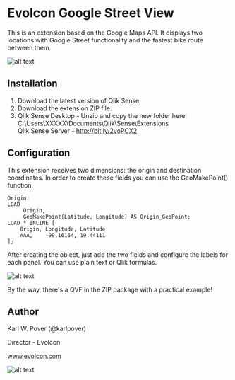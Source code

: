 # Evolcon Google Street View

This is an extension based on the Google Maps API. It displays two locations with Google Street functionality and the fastest bike route between them.

![alt text](https://user-images.githubusercontent.com/30984355/29733767-6d13e388-89b4-11e7-9193-e37c6474ed85.png)


## Installation

1. Download the latest version of Qlik Sense.
2. Download the extension ZIP file.
3. Qlik Sense Desktop - Unzip and copy the new folder here: C:\Users\XXXXX\Documents\Qlik\Sense\Extensions\
Qlik Sense Server - http://bit.ly/2voPCX2


## Configuration
This extension receives two dimensions: the origin and destination coordinates. In order to create these fields you can use the GeoMakePoint() function.

```
Origin:
LOAD 
	 Origin,
	 GeoMakePoint(Latitude, Longitude) AS Origin_GeoPoint;
LOAD * INLINE [
	Origin, Longitude, Latitude
    AAA,    -99.16164, 19.44111 
];
```

After creating the object, just add the two fields and configure the labels for each panel. You can use plain text or Qlik formulas.

![alt text](https://user-images.githubusercontent.com/30984355/29734694-609cb062-89b9-11e7-83bd-72b815ae3218.png)

By the way, there's a QVF in the ZIP package with a practical example!


## Author

Karl W. Pover (@karlpover)

Director - Evolcon

www.evolcon.com

![alt text](https://user-images.githubusercontent.com/30984355/29734838-2993985a-89ba-11e7-8967-67b05472a57c.png)
